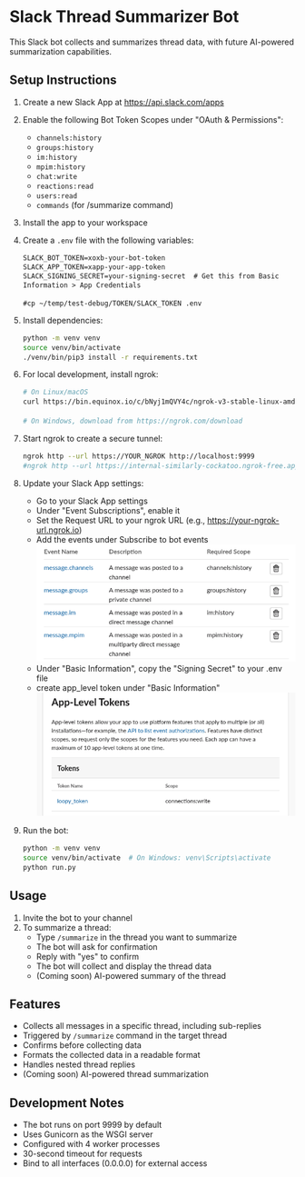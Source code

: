 # Slack Thread Summarizer Bot

This Slack bot collects and summarizes thread data, with future AI-powered summarization capabilities.

## Setup Instructions

1. Create a new Slack App at https://api.slack.com/apps
2. Enable the following Bot Token Scopes under "OAuth & Permissions":

   - `channels:history`
   - `groups:history`
   - `im:history`
   - `mpim:history`
   - `chat:write`
   - `reactions:read`
   - `users:read`
   - `commands` (for /summarize command)

3. Install the app to your workspace
4. Create a `.env` file with the following variables:

   ```
   SLACK_BOT_TOKEN=xoxb-your-bot-token
   SLACK_APP_TOKEN=xapp-your-app-token
   SLACK_SIGNING_SECRET=your-signing-secret  # Get this from Basic Information > App Credentials

   #cp ~/temp/test-debug/TOKEN/SLACK_TOKEN .env
   ```

5. Install dependencies:

   ```bash
   python -m venv venv
   source venv/bin/activate
   ./venv/bin/pip3 install -r requirements.txt
   ```

6. For local development, install ngrok:

   ```bash
   # On Linux/macOS
   curl https://bin.equinox.io/c/bNyj1mQVY4c/ngrok-v3-stable-linux-amd64.tgz | tar xvz

   # On Windows, download from https://ngrok.com/download
   ```

7. Start ngrok to create a secure tunnel:

   ```bash
   ngrok http --url https://YOUR_NGROK http://localhost:9999
   #ngrok http --url https://internal-similarly-cockatoo.ngrok-free.app http://localhost:9999
   ```

8. Update your Slack App settings:

   - Go to your Slack App settings
   - Under "Event Subscriptions", enable it
   - Set the Request URL to your ngrok URL
     (e.g., https://your-ngrok-url.ngrok.io)
   - Add the events under Subscribe to bot events  
     ![bot-events](bot-events.png)
   - Under "Basic Information", copy the "Signing Secret" to your .env file
   - create app_level token under "Basic Information"
      ![app-level-token](app-level-token.png)
   
9. Run the bot:

   ```bash
   python -m venv venv
   source venv/bin/activate  # On Windows: venv\Scripts\activate 
   python run.py
   ```

## Usage

1. Invite the bot to your channel
2. To summarize a thread:
   - Type `/summarize` in the thread you want to summarize
   - The bot will ask for confirmation
   - Reply with "yes" to confirm
   - The bot will collect and display the thread data
   - (Coming soon) AI-powered summary of the thread

## Features

- Collects all messages in a specific thread, including sub-replies
- Triggered by `/summarize` command in the target thread
- Confirms before collecting data
- Formats the collected data in a readable format
- Handles nested thread replies
- (Coming soon) AI-powered thread summarization

## Development Notes

- The bot runs on port 9999 by default
- Uses Gunicorn as the WSGI server
- Configured with 4 worker processes
- 30-second timeout for requests
- Bind to all interfaces (0.0.0.0) for external access
